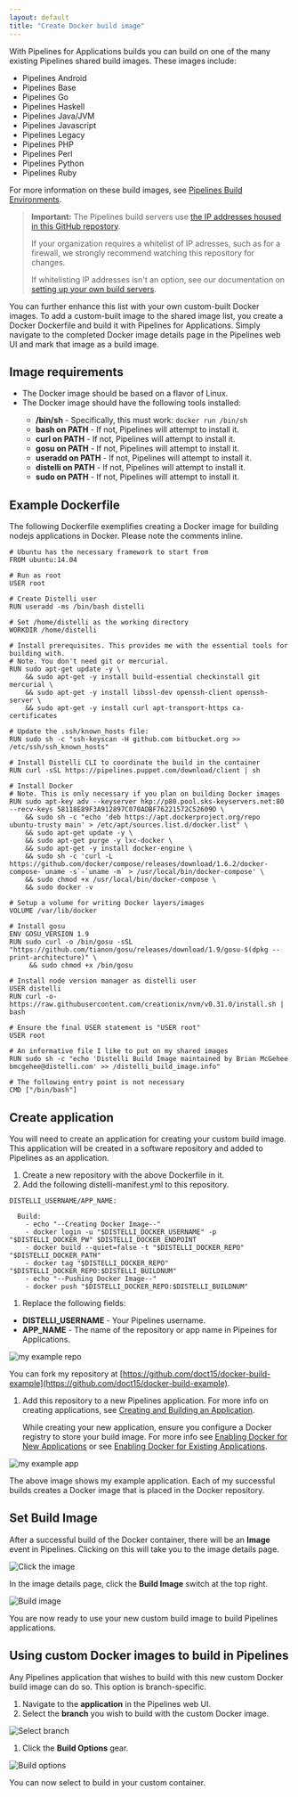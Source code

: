```yaml
---
layout: default
title: "Create Docker build image"
---
```


With Pipelines for Applications builds you can build on one of the many existing Pipelines shared build images. These images include:

<ul>
  <li>Pipelines Android</li>
  <li>Pipelines Base</li>
  <li>Pipelines Go</li>
  <li>Pipelines Haskell</li>
  <li>Pipelines Java/JVM</li>
  <li>Pipelines Javascript</li>
  <li>Pipelines Legacy</li>
  <li>Pipelines PHP</li>
  <li>Pipelines Perl</li>
  <li>Pipelines Python</li>
  <li>Pipelines Ruby</li>
</ul>

For more information on these build images, see [Pipelines Build Environments](./build-environment.html). 

> **Important:** The Pipelines build servers use [the IP addresses housed in this GitHub repostory](https://github.com/puppetlabs/pipelines-ips). 
>
> If your organization requires a whitelist of IP adresses, such as for a firewall, we strongly recommend watching this repository for changes. 
>
> If whitelisting IP addresses isn't an option, see our documentation on [setting up your own build servers](./build-hardware.html#use-your-own-build-server). 

You can further enhance this list with your own custom-built Docker images. To add a custom-built image to the shared image list, you create a Docker Dockerfile and build it with Pipelines for Applications. Simply navigate to the completed Docker image details page in the Pipelines web UI and mark that image as a build image.

## Image requirements

<ul>
  <li>The Docker image should be based on a flavor of Linux.</li>
  <li>The Docker image should have the following tools installed:</li>
  <ul>
    <li><b>/bin/sh</b> - Specifically, this must work: <code>docker run /bin/sh</code></li>
    <li><b>bash on PATH</b> - If not, Pipelines will attempt to install it.</li>
    <li><b>curl on PATH</b> - If not, Pipelines will attempt to install it.</li>
    <li><b>gosu on PATH</b> - If not, Pipelines will attempt to install it.</li>
    <li><b>useradd on PATH</b> - If not, Pipelines will attempt to install it.</li>
    <li><b>distelli on PATH</b> - If not, Pipelines will attempt to install it.</li>
    <li><b>sudo on PATH</b> - If not, Pipelines will attempt to install it.</li>
  </ul>
</ul>

## Example Dockerfile

The following Dockerfile exemplifies creating a Docker image for building nodejs applications in Docker. Please note the comments inline.

~~~
# Ubuntu has the necessary framework to start from
FROM ubuntu:14.04

# Run as root
USER root

# Create Distelli user
RUN useradd -ms /bin/bash distelli 

# Set /home/distelli as the working directory
WORKDIR /home/distelli
    
# Install prerequisites. This provides me with the essential tools for building with.
# Note. You don't need git or mercurial.
RUN sudo apt-get update -y \
    && sudo apt-get -y install build-essential checkinstall git mercurial \
    && sudo apt-get -y install libssl-dev openssh-client openssh-server \
    && sudo apt-get -y install curl apt-transport-https ca-certificates

# Update the .ssh/known_hosts file:
RUN sudo sh -c "ssh-keyscan -H github.com bitbucket.org >> /etc/ssh/ssh_known_hosts"

# Install Distelli CLI to coordinate the build in the container
RUN curl -sSL https://pipelines.puppet.com/download/client | sh 

# Install Docker
# Note. This is only necessary if you plan on building Docker images
RUN sudo apt-key adv --keyserver hkp://p80.pool.sks-keyservers.net:80 --recv-keys 58118E89F3A912897C070ADBF76221572C52609D \
    && sudo sh -c "echo 'deb https://apt.dockerproject.org/repo ubuntu-trusty main' > /etc/apt/sources.list.d/docker.list" \
    && sudo apt-get update -y \
    && sudo apt-get purge -y lxc-docker \
    && sudo apt-get -y install docker-engine \
    && sudo sh -c 'curl -L https://github.com/docker/compose/releases/download/1.6.2/docker-compose-`uname -s`-`uname -m` > /usr/local/bin/docker-compose' \
    && sudo chmod +x /usr/local/bin/docker-compose \
    && sudo docker -v

# Setup a volume for writing Docker layers/images
VOLUME /var/lib/docker

# Install gosu
ENV GOSU_VERSION 1.9
RUN sudo curl -o /bin/gosu -sSL "https://github.com/tianon/gosu/releases/download/1.9/gosu-$(dpkg --print-architecture)" \
     && sudo chmod +x /bin/gosu

# Install node version manager as distelli user
USER distelli
RUN curl -o- https://raw.githubusercontent.com/creationix/nvm/v0.31.0/install.sh | bash 

# Ensure the final USER statement is "USER root"
USER root

# An informative file I like to put on my shared images
RUN sudo sh -c "echo 'Distelli Build Image maintained by Brian McGehee bmcgehee@distelli.com' >> /distelli_build_image.info"

# The following entry point is not necessary
CMD ["/bin/bash"]
~~~

## Create application

You will need to create an application for creating your custom build image. This application will be created in a software repository and added to Pipelines as an application.

1. Create a new repository with the above Dockerfile in it.
1. Add the following distelli-manifest.yml to this repository.

~~~
DISTELLI_USERNAME/APP_NAME:

  Build:
    - echo "--Creating Docker Image--"
    - docker login -u "$DISTELLI_DOCKER_USERNAME" -p "$DISTELLI_DOCKER_PW" $DISTELLI_DOCKER_ENDPOINT
    - docker build --quiet=false -t "$DISTELLI_DOCKER_REPO" "$DISTELLI_DOCKER_PATH"
    - docker tag "$DISTELLI_DOCKER_REPO" "$DISTELLI_DOCKER_REPO:$DISTELLI_BUILDNUM" 
    - echo "--Pushing Docker Image--"
    - docker push "$DISTELLI_DOCKER_REPO:$DISTELLI_BUILDNUM"
~~~

1. Replace the following fields:

<ul>
  <li><b>DISTELLI_USERNAME</b> - Your Pipelines username.</li>
  <li><b>APP_NAME</b> - The name of the repository or app name in Pipeines for Applications.</li>
</ul>

<img src="images/sbi-my-repo.png" alt="my example repo">

You can fork my repository at [https://github.com/doct15/docker-build-example](https://github.com/doct15/docker-build-example).

1. Add this repository to a new Pipelines application. For more info on creating applications, see [Creating and Building an Application](https://puppet.com/docs/pipelines-for-apps/free/application-create.html).

    While creating your new application, ensure you configure a Docker registry to store your build image. For more info see [Enabling Docker for New Applications](https://puppet.com/docs/pipelines-for-apps/free/docker.html) or see [Enabling Docker for Existing Applications](https://puppet.com/docs/pipelines-for-apps/free/docker.html).


<img src="images/sbi-my-app.png" alt="my example app">

The above image shows my example application. Each of my successful builds creates a Docker image that is placed in the Docker repository.

<h2><a name="set-build-image"></a>Set Build Image</h2>

After a successful build of the Docker container, there will be an <b>Image</b> event in Pipelines. Clicking on this will take you to the image details page.

<img src="images/sbi-click-image.png" alt="Click the image">

In the image details page, click the <b>Build Image</b> switch at the top right.

<img src="images/sbi-build-image.png" alt="Build image">

You are now ready to use your new custom build image to build Pipelines applications.

## Using custom Docker images to build in Pipelines

Any Pipelines application that wishes to build with this new custom Docker build image can do so. This option is branch-specific.

1. Navigate to the **application** in the Pipelines web UI.
1. Select the **branch** you wish to build with the custom Docker image.

<img src="images/sbi-select-branch.png" alt="Select branch">

1. Click the **Build Options** gear.

<img src="images/sbi-build-options.png" alt="Build options">

You can now select to build in your custom container.

